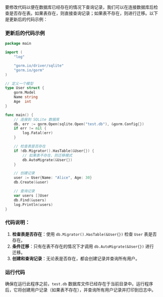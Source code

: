 要修改代码以便在数据库已经存在的情况下查询记录，我们可以在连接数据库后检查是否存在表。如果表存在，则直接查询记录；如果表不存在，则进行迁移。以下是更新后的代码示例：

### 更新后的代码示例

```go
package main

import (
	"log"

	"gorm.io/driver/sqlite"
	"gorm.io/gorm"
)

// 定义一个模型
type User struct {
	gorm.Model
	Name string
	Age  int
}

func main() {
	// 连接到 SQLite 数据库
	db, err := gorm.Open(sqlite.Open("test.db"), &gorm.Config{})
	if err != nil {
		log.Fatal(err)
	}

	// 检查表是否存在
	if !db.Migrator().HasTable(&User{}) {
		// 如果表不存在，则迁移模式
		db.AutoMigrate(&User{})
	}

	// 创建记录
	user := User{Name: "Alice", Age: 30}
	db.Create(&user)

	// 查询记录
	var users []User
	db.Find(&users)
	log.Println(users)
}
```

### 代码说明：
1. **检查表是否存在**：使用 `db.Migrator().HasTable(&User{})` 检查 `User` 表是否存在。
2. **条件迁移**：只有在表不存在的情况下才调用 `db.AutoMigrate(&User{})` 进行迁移。
3. **创建和查询记录**：无论表是否存在，都会创建记录并查询所有用户。

### 运行代码
确保在运行此程序之前，`test.db` 数据库文件已经存在于当前目录中。运行程序后，它将创建用户记录（如果表不存在），并查询所有用户记录并打印到日志中。
